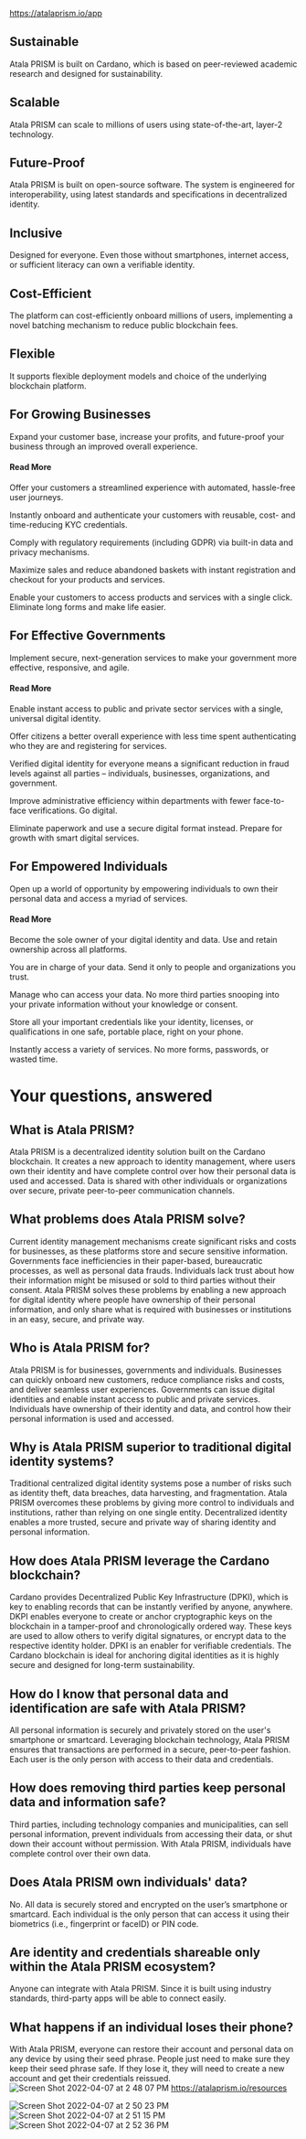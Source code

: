 https://atalaprism.io/app

## Sustainable
Atala PRISM is built on Cardano, which is based on peer-reviewed academic research and designed for sustainability.

## Scalable
Atala PRISM can scale to millions of users using state-of-the-art, layer-2 technology.

## Future-Proof
Atala PRISM is built on open-source software. The system is engineered for interoperability, using latest standards and specifications in decentralized identity.

## Inclusive
Designed for everyone. Even those without smartphones, internet access, or sufficient literacy can own a verifiable identity.

## Cost-Efficient
The platform can cost-efficiently onboard millions of users, implementing a novel batching mechanism to reduce public blockchain fees.

## Flexible
It supports flexible deployment models and choice of the underlying blockchain platform.

## For Growing Businesses
Expand your customer base, increase your profits, and future-proof your business through an improved overall experience.

#### Read More
Offer your customers a streamlined experience with automated, hassle-free user journeys.

Instantly onboard and authenticate your customers with reusable, cost- and time-reducing KYC credentials.

Comply with regulatory requirements (including GDPR) via built-in data and privacy mechanisms.

Maximize sales and reduce abandoned baskets with instant registration and checkout for your products and services.

Enable your customers to access products and services with a single click. Eliminate long forms and make life easier.

## For Effective Governments
Implement secure, next-generation services to make your government more effective, responsive, and agile.

#### Read More
Enable instant access to public and private sector services with a single, universal digital identity.

Offer citizens a better overall experience with less time spent authenticating who they are and registering for services.

Verified digital identity for everyone means a significant reduction in fraud levels against all parties – individuals, businesses, organizations, and government.

Improve administrative efficiency within departments with fewer face-to-face verifications. Go digital.

Eliminate paperwork and use a secure digital format instead. Prepare for growth with smart digital services.

## For Empowered Individuals
Open up a world of opportunity by empowering individuals to own their personal data and access a myriad of services.

#### Read More
Become the sole owner of your digital identity and data. Use and retain ownership across all platforms.

You are in charge of your data. Send it only to people and organizations you trust.

Manage who can access your data. No more third parties snooping into your private information without your knowledge or consent.

Store all your important credentials like your identity, licenses, or qualifications in one safe, portable place, right on your phone.

Instantly access a variety of services. No more forms, passwords, or wasted time.

# Your questions, answered
## What is Atala PRISM?
Atala PRISM is a decentralized identity solution built on the Cardano blockchain. It creates a new approach to identity management, where users own their identity and have complete control over how their personal data is used and accessed. Data is shared with other individuals or organizations over secure, private peer-to-peer communication channels.

## What problems does Atala PRISM solve?
Current identity management mechanisms create significant risks and costs for businesses, as these platforms store and secure sensitive information. Governments face inefficiencies in their paper-based, bureaucratic processes, as well as personal data frauds. Individuals lack trust about how their information might be misused or sold to third parties without their consent. Atala PRISM solves these problems by enabling a new approach for digital identity where people have ownership of their personal information, and only share what is required with businesses or institutions in an easy, secure, and private way.

## Who is Atala PRISM for?
Atala PRISM is for businesses, governments and individuals. Businesses can quickly onboard new customers, reduce compliance risks and costs, and deliver seamless user experiences. Governments can issue digital identities and enable instant access to public and private services. Individuals have ownership of their identity and data, and control how their personal information is used and accessed.

## Why is Atala PRISM superior to traditional digital identity systems?
Traditional centralized digital identity systems pose a number of risks such as identity theft, data breaches, data harvesting, and fragmentation. Atala PRISM overcomes these problems by giving more control to individuals and institutions, rather than relying on one single entity. Decentralized identity enables a more trusted, secure and private way of sharing identity and personal information.

## How does Atala PRISM leverage the Cardano blockchain?
Cardano provides Decentralized Public Key Infrastructure (DPKI), which is key to enabling records that can be instantly verified by anyone, anywhere. DKPI enables everyone to create or anchor cryptographic keys on the blockchain in a tamper-proof and chronologically ordered way. These keys are used to allow others to verify digital signatures, or encrypt data to the respective identity holder. DPKI is an enabler for verifiable credentials. The Cardano blockchain is ideal for anchoring digital identities as it is highly secure and designed for long-term sustainability.

## How do I know that personal data and identification are safe with Atala PRISM?
All personal information is securely and privately stored on the user's smartphone or smartcard. Leveraging blockchain technology, Atala PRISM ensures that transactions are performed in a secure, peer-to-peer fashion. Each user is the only person with access to their data and credentials.

## How does removing third parties keep personal data and information safe?
Third parties, including technology companies and municipalities, can sell personal information, prevent individuals from accessing their data, or shut down their account without permission. With Atala PRISM, individuals have complete control over their own data.

## Does Atala PRISM own individuals' data?
No. All data is securely stored and encrypted on the user’s smartphone or smartcard. Each individual is the only person that can access it using their biometrics (i.e., fingerprint or faceID) or PIN code.

## Are identity and credentials shareable only within the Atala PRISM ecosystem?
Anyone can integrate with Atala PRISM. Since it is built using industry standards, third-party apps will be able to connect easily.

## What happens if an individual loses their phone?
With Atala PRISM, everyone can restore their account and personal data on any device by using their seed phrase. People just need to make sure they keep their seed phrase safe. If they lose it, they will need to create a new account and get their credentials reissued.
![Screen Shot 2022-04-07 at 2 48 07 PM](https://user-images.githubusercontent.com/28788001/162275295-dfe61ac4-87f9-4028-8410-f96eb6455636.png)
https://atalaprism.io/resources


![Screen Shot 2022-04-07 at 2 50 23 PM](https://user-images.githubusercontent.com/28788001/162275745-df6a47eb-64ae-4a4f-95b3-fd516df1144b.png)
![Screen Shot 2022-04-07 at 2 51 15 PM](https://user-images.githubusercontent.com/28788001/162275756-27c107d9-fe2c-41d2-add9-de9bf1438118.png)
![Screen Shot 2022-04-07 at 2 52 36 PM](https://user-images.githubusercontent.com/28788001/162275973-d5db70ce-f2a0-42c9-883c-a76b9037bd09.png)

